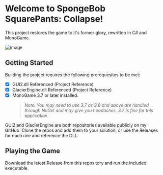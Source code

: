 # Welcome to SpongeBob SquarePants: Collapse!
This project restores the game to it's former glory, rewritten in C# and MonoGame. 

![image](https://github.com/JDrocks450/Collapse/assets/16988651/7ead4105-16e0-4485-8590-6d223182e274)

## Getting Started
Building the project requires the following prerequesites to be met:
- [x] GUI2.dll Referenced (Project Reference)
- [x] GlacierEngine.dll Referenced (Project Reference)
- [x] MonoGame 3.7 or later installed.
    > _Note: You may need to use 3.7 as 3.8 and above are handled through NuGet and may give you headaches. 3.7 is fine for this application._

GUI2 and GlacierEngine are both repositories available publicly on my GitHub. Clone the repos and add them to your solution, or use the Releases for each one and reference the DLL.

## Playing the Game
Download the latest Release from this repository and run the included executable.
